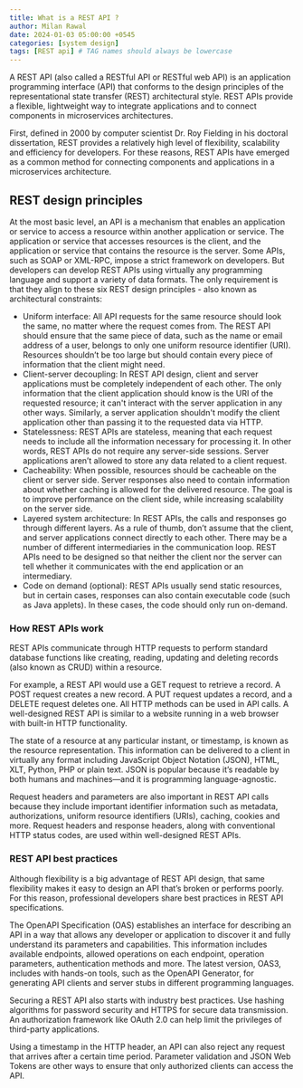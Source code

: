 ```yaml
---
title: What is a REST API ?
author: Milan Rawal
date: 2024-01-03 05:00:00 +0545
categories: [system design]
tags: [REST api] # TAG names should always be lowercase
---
```


A REST API (also called a RESTful API or RESTful web API) is an application programming interface (API) that conforms to the design principles of the representational state transfer (REST) architectural style. REST APIs provide a flexible, lightweight way to integrate applications and to connect components in microservices architectures.

First, defined in 2000 by computer scientist Dr. Roy Fielding in his doctoral dissertation, REST provides a relatively high level of flexibility, scalability and efficiency for developers. For these reasons, REST APIs have emerged as a common method for connecting components and applications in a microservices architecture.

[](#rest-design-principles)REST design principles
-------------------

At the most basic level, an API is a mechanism that enables an application or service to access a resource within another application or service. The application or service that accesses resources is the client, and the application or service that contains the resource is the server. Some APIs, such as SOAP or XML-RPC, impose a strict framework on developers. But developers can develop REST APIs using virtually any programming language and support a variety of data formats. The only requirement is that they align to these six REST design principles - also known as architectural constraints:

- Uniform interface: All API requests for the same resource should look the same, no matter where the request comes from. The REST API should ensure that the same piece of data, such as the name or email address of a user, belongs to only one uniform resource identifier (URI). Resources shouldn’t be too large but should contain every piece of information that the client might need.
- Client-server decoupling: In REST API design, client and server applications must be completely independent of each other. The only information that the client application should know is the URI of the requested resource; it can't interact with the server application in any other ways. Similarly, a server application shouldn't modify the client application other than passing it to the requested data via HTTP.
- Statelessness: REST APIs are stateless, meaning that each request needs to include all the information necessary for processing it. In other words, REST APIs do not require any server-side sessions. Server applications aren’t allowed to store any data related to a client request.
- Cacheability: When possible, resources should be cacheable on the client or server side. Server responses also need to contain information about whether caching is allowed for the delivered resource. The goal is to improve performance on the client side, while increasing scalability on the server side.
- Layered system architecture: In REST APIs, the calls and responses go through different layers. As a rule of thumb, don’t assume that the client, and server applications connect directly to each other. There may be a number of different intermediaries in the communication loop. REST APIs need to be designed so that neither the client nor the server can tell whether it communicates with the end application or an intermediary.
- Code on demand (optional): REST APIs usually send static resources, but in certain cases, responses can also contain executable code (such as Java applets). In these cases, the code should only run on-demand.

### [](#how-rest-work)How REST APIs work
REST APIs communicate through HTTP requests to perform standard database functions like creating, reading, updating and deleting records (also known as CRUD) within a resource.

For example, a REST API would use a GET request to retrieve a record. A POST request creates a new record. A PUT request updates a record, and a DELETE request deletes one. All HTTP methods can be used in API calls. A well-designed REST API is similar to a website running in a web browser with built-in HTTP functionality.

The state of a resource at any particular instant, or timestamp, is known as the resource representation. This information can be delivered to a client in virtually any format including JavaScript Object Notation (JSON), HTML, XLT, Python, PHP or plain text. JSON is popular because it’s readable by both humans and machines—and it is programming language-agnostic.

Request headers and parameters are also important in REST API calls because they include important identifier information such as metadata, authorizations, uniform resource identifiers (URIs), caching, cookies and more. Request headers and response headers, along with conventional HTTP status codes, are used within well-designed REST APIs.

### [](#rest-best-practices)REST API best practices
Although flexibility is a big advantage of REST API design, that same flexibility makes it easy to design an API that’s broken or performs poorly. For this reason, professional developers share best practices in REST API specifications.

The OpenAPI Specification (OAS) establishes an interface for describing an API in a way that allows any developer or application to discover it and fully understand its parameters and capabilities. This information includes available endpoints, allowed operations on each endpoint, operation parameters, authentication methods and more. The latest version, OAS3, includes with hands-on tools, such as the OpenAPI Generator, for generating API clients and server stubs in different programming languages.

Securing a REST API also starts with industry best practices. Use hashing algorithms for password security and HTTPS for secure data transmission. An authorization framework like OAuth 2.0 can help limit the privileges of third-party applications.

Using a timestamp in the HTTP header, an API can also reject any request that arrives after a certain time period. Parameter validation and JSON Web Tokens are other ways to ensure that only authorized clients can access the API.
